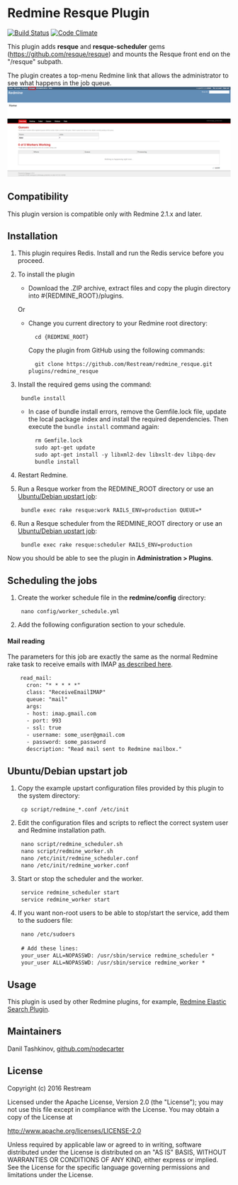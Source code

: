 # Redmine Resque Plugin

[![Build Status](https://travis-ci.org/Restream/redmine_resque.png?branch=master)](https://travis-ci.org/Restream/redmine_resque)
[![Code Climate](https://codeclimate.com/github/Restream/redmine_resque.png)](https://codeclimate.com/github/Restream/redmine_resque)

This plugin adds **resque** and **resque-scheduler** gems (https://github.com/resque/resque) and mounts the Resque front end on the "/resque" subpath.

The plugin creates a top-menu Redmine link that allows the administrator to see what happens in the job queue.  
![resque link](doc/resque_1.png)
![job queue](doc/resque_2.png)

## Compatibility

This plugin version is compatible only with Redmine 2.1.x and later.

## Installation

1. This plugin requires Redis. Install and run the Redis service before you proceed.

2. To install the plugin
    * Download the .ZIP archive, extract files and copy the plugin directory into #{REDMINE_ROOT}/plugins.
    
    Or

    * Change you current directory to your Redmine root directory:  

            cd {REDMINE_ROOT}
            
      Copy the plugin from GitHub using the following commands:
      
            git clone https://github.com/Restream/redmine_resque.git plugins/redmine_resque
            
3. Install the required gems using the command:  

        bundle install

    * In case of bundle install errors, remove the Gemfile.lock file, update the local package index and install the required dependencies. Then execute the `bundle install` command again:  

            rm Gemfile.lock
            sudo apt-get update
            sudo apt-get install -y libxml2-dev libxslt-dev libpq-dev
            bundle install
            
4. Restart Redmine.

5. Run a Resque worker from the REDMINE_ROOT directory or use an [Ubuntu/Debian upstart job](#ubuntudebian-upstart-job):

        bundle exec rake resque:work RAILS_ENV=production QUEUE=*
        
6. Run a Resque scheduler from the REDMINE_ROOT directory or use an [Ubuntu/Debian upstart job](#ubuntudebian-upstart-job):

        bundle exec rake resque:scheduler RAILS_ENV=production

Now you should be able to see the plugin in **Administration > Plugins**.

## Scheduling the jobs

1. Create the worker schedule file in the **redmine/config** directory:

        nano config/worker_schedule.yml

2. Add the following configuration section to your schedule.

#### Mail reading

The parameters for this job are exactly the same as the normal Redmine rake task to receive emails with IMAP [as described here](http://www.redmine.org/projects/redmine/wiki/RedmineReceivingEmails).

        read_mail:
          cron: "* * * * *"
          class: "ReceiveEmailIMAP"
          queue: "mail"
          args:
          - host: imap.gmail.com
          - port: 993
          - ssl: true
          - username: some_user@gmail.com
          - password: some_password
          description: "Read mail sent to Redmine mailbox."

## Ubuntu/Debian upstart job

1. Copy the example upstart configuration files provided by this plugin to the system directory:

        cp script/redmine_*.conf /etc/init

2. Edit the configuration files and scripts to reflect the correct system user and Redmine installation path.

        nano script/redmine_scheduler.sh
        nano script/redmine_worker.sh
        nano /etc/init/redmine_scheduler.conf
        nano /etc/init/redmine_worker.conf

3. Start or stop the scheduler and the worker.

        service redmine_scheduler start
        service redmine_worker start

4. If you want non-root users to be able to stop/start the service, add them to the sudoers file:

        nano /etc/sudoers
        
        # Add these lines:
        your_user ALL=NOPASSWD: /usr/sbin/service redmine_scheduler *
        your_user ALL=NOPASSWD: /usr/sbin/service redmine_worker *

## Usage

This plugin is used by other Redmine plugins, for example, [Redmine Elastic Search Plugin](https://github.com/Restream/redmine_elasticsearch).

## Maintainers

Danil Tashkinov, [github.com/nodecarter](https://github.com/nodecarter)

## License

Copyright (c) 2016 Restream

Licensed under the Apache License, Version 2.0 (the "License");
you may not use this file except in compliance with the License.
You may obtain a copy of the License at

http://www.apache.org/licenses/LICENSE-2.0

Unless required by applicable law or agreed to in writing, software
distributed under the License is distributed on an "AS IS" BASIS,
WITHOUT WARRANTIES OR CONDITIONS OF ANY KIND, either express or implied.
See the License for the specific language governing permissions and
limitations under the License.
